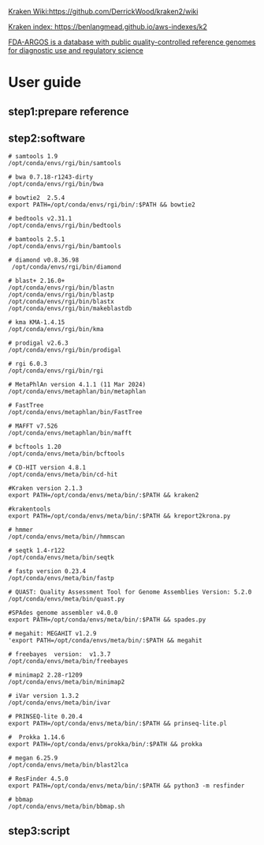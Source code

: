 [Kraken Wiki:https://github.com/DerrickWood/kraken2/wiki ](https://github.com/DerrickWood/kraken2/wiki)

[Kraken index: https://benlangmead.github.io/aws-indexes/k2 ](https://benlangmead.github.io/aws-indexes/k2)

[FDA-ARGOS is a database with public quality-controlled reference genomes for diagnostic use and regulatory science ](https://www.ncbi.nlm.nih.gov/bioproject/231221)


# User guide

## step1:prepare reference

## step2:software
```{.cs}
# samtools 1.9
/opt/conda/envs/rgi/bin/samtools

# bwa 0.7.18-r1243-dirty
/opt/conda/envs/rgi/bin/bwa

# bowtie2  2.5.4
export PATH=/opt/conda/envs/rgi/bin/:$PATH && bowtie2

# bedtools v2.31.1
/opt/conda/envs/rgi/bin/bedtools

# bamtools 2.5.1
/opt/conda/envs/rgi/bin/bamtools

# diamond v0.8.36.98
 /opt/conda/envs/rgi/bin/diamond
 
# blast+ 2.16.0+
/opt/conda/envs/rgi/bin/blastn
/opt/conda/envs/rgi/bin/blastp
/opt/conda/envs/rgi/bin/blastx
/opt/conda/envs/rgi/bin/makeblastdb

# kma KMA-1.4.15
/opt/conda/envs/rgi/bin/kma

# prodigal v2.6.3
/opt/conda/envs/rgi/bin/prodigal

# rgi 6.0.3
/opt/conda/envs/rgi/bin/rgi

# MetaPhlAn version 4.1.1 (11 Mar 2024)
/opt/conda/envs/metaphlan/bin/metaphlan

# FastTree
/opt/conda/envs/metaphlan/bin/FastTree

# MAFFT v7.526
/opt/conda/envs/metaphlan/bin/mafft

# bcftools 1.20 
/opt/conda/envs/meta/bin/bcftools

# CD-HIT version 4.8.1
/opt/conda/envs/meta/bin/cd-hit

#Kraken version 2.1.3
export PATH=/opt/conda/envs/meta/bin/:$PATH && kraken2

#krakentools
export PATH=/opt/conda/envs/meta/bin/:$PATH && kreport2krona.py

# hmmer
/opt/conda/envs/meta/bin//hmmscan

# seqtk 1.4-r122
/opt/conda/envs/meta/bin/seqtk

# fastp version 0.23.4
/opt/conda/envs/meta/bin/fastp

# QUAST: Quality Assessment Tool for Genome Assemblies Version: 5.2.0
/opt/conda/envs/meta/bin/quast.py

#SPAdes genome assembler v4.0.0
export PATH=/opt/conda/envs/meta/bin/:$PATH && spades.py

# megahit: MEGAHIT v1.2.9
'export PATH=/opt/conda/envs/meta/bin/:$PATH && megahit

# freebayes  version:  v1.3.7
/opt/conda/envs/meta/bin/freebayes

# minimap2 2.28-r1209
/opt/conda/envs/meta/bin/minimap2

# iVar version 1.3.2
/opt/conda/envs/meta/bin/ivar

# PRINSEQ-lite 0.20.4
export PATH=/opt/conda/envs/meta/bin/:$PATH && prinseq-lite.pl

#  Prokka 1.14.6 
export PATH=/opt/conda/envs/prokka/bin/:$PATH && prokka

# megan 6.25.9
/opt/conda/envs/meta/bin/blast2lca

# ResFinder 4.5.0
export PATH=/opt/conda/envs/meta/bin/:$PATH && python3 -m resfinder

# bbmap
/opt/conda/envs/meta/bin/bbmap.sh
```

## step3:script


